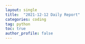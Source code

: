 ```yaml
---
layout: single
title:  "2021-12-12 Daily Report"
categories: coding
tag: python
toc: true
author_profile: false
---
```


